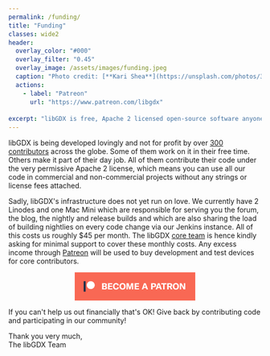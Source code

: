 ```yaml
---
permalink: /funding/
title: "Funding"
classes: wide2
header:
  overlay_color: "#000"
  overlay_filter: "0.45"
  overlay_image: /assets/images/funding.jpeg
  caption: "Photo credit: [**Kari Shea**](https://unsplash.com/photos/3hlQ2ty9kUY)"
  actions:
    - label: "Patreon"
      url: "https://www.patreon.com/libgdx"

excerpt: "libGDX is free, Apache 2 licensed open-source software anyone can use to create the games of their dreams. libGDX is made with love by over 300 contributors around the world."
---
```


libGDX is being developed lovingly and not for profit by over [300 contributors](https://github.com/libgdx/libgdx/graphs/contributors) across the globe. Some of them work on it in their free time. Others make it part of their day job. All of them contribute their code under the very permissive Apache 2 license, which means you can use all our code in commercial and non-commercial projects without any strings or license fees attached.

Sadly, libGDX's infrastructure does not yet run on love. We currently have 2 Linodes and one Mac Mini which are responsible for serving you the forum, the blog, the nightly and release builds and which are also sharing the load of building nightlies on every code change via our Jenkins instance. All of this costs us roughly $45 per month. The libGDX [core team](https://github.com/orgs/libgdx/people) is hence kindly asking for minimal support to cover these monthly costs. Any excess income through [Patreon](https://www.patreon.com/libgdx) will be used to buy development and test devices for core contributors.

<a href="https://www.patreon.com/libgdx"><img src="/assets/images/patreon.png" style="max-width:240px;display: block;margin: 0 auto;"></a>

If you can't help us out financially that's OK! Give back by contributing code and participating in our community!

Thank you very much, <br/>
The libGDX Team
